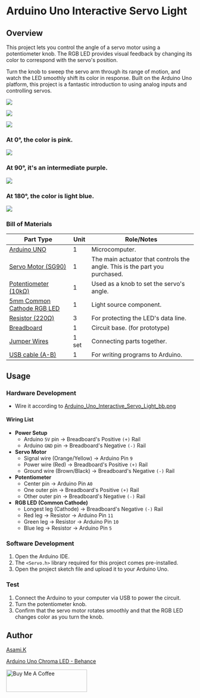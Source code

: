 # Arduino Uno Interactive Servo Light

## Overview

This project lets you control the angle of a servo motor using a potentiometer knob. The RGB LED provides visual feedback by changing its color to correspond with the servo's position.

Turn the knob to sweep the servo arm through its range of motion, and watch the LED smoothly shift its color in response. Built on the Arduino Uno platform, this project is a fantastic introduction to using analog inputs and controlling servos. 


![](https://mir-s3-cdn-cf.behance.net/project_modules/max_1200/6f8129230140209.68712daf1acd3.jpg)

![](https://mir-s3-cdn-cf.behance.net/project_modules/max_1200/47518d230140209.68712daf1e3a0.jpg)

![](https://mir-s3-cdn-cf.behance.net/project_modules/max_1200/81a14e230140209.68712daf1c780.jpg)


### At 0°, the color is pink.

![](https://mir-s3-cdn-cf.behance.net/project_modules/max_1200/cbb114230140209.687134623844c.jpg)


### At 90°, it's an intermediate purple.

![](https://mir-s3-cdn-cf.behance.net/project_modules/max_1200/3c0d8e230140209.687134623897d.jpg)


### At 180°, the color is light blue.

![](https://mir-s3-cdn-cf.behance.net/project_modules/max_1200/14e02c230140209.6871346237c0b.jpg)


### Bill of Materials

| Part Type                                             | Unit  | Role/Notes                                                                 |
| ----------------------------------------------------- | ----- | -------------------------------------------------------------------------- |
| [Arduino UNO](https://amzn.to/44nRXEA)                | 1     | Microcomputer.                                                             |
| [Servo Motor (SG90)](https://amzn.to/3TUevqn)         | 1     | The main actuator that controls the angle. This is the part you purchased. |
| [Potentiometer (10kΩ)](https://amzn.to/4eCRh1R)       | 1     | Used as a knob to set the servo's angle.                                   |
| [5mm Common Cathode RGB LED](https://amzn.to/4lmJuaE) | 1     | Light source component.                                                    |
| [Resistor (220Ω)](https://amzn.to/4kMejW2)            | 3     | For protecting the LED's data line.                                        |
| [Breadboard](https://amzn.to/40bMzlk)                 | 1     | Circuit base. (for prototype)                                              |
| [Jumper Wires](https://amzn.to/45voWYC)               | 1 set | Connecting parts together.                                                 |
| [USB cable (A-B)](https://amzn.to/407P2xg)            | 1     | For writing programs to Arduino.                                           |

## Usage

### Hardware Development

-  Wire it according to [Arduino_Uno_Interactive_Servo_Light_bb.png](https://github.com/asamiile/diy-electronics/blob/main/Arduino_Uno_Interactive_Servo_Light/diagrams/Arduino_Uno_Interactive_Servo_Light_bb.png)


#### Wiring List

- **Power Setup**
  - Arduino `5V` pin → Breadboard's Positive `(+)` Rail
  - Arduino `GND` pin → Breadboard's Negative `(-)` Rail
- **Servo Motor**
  - Signal wire (Orange/Yellow) → Arduino Pin `9`
  - Power wire (Red) → Breadboard's Positive `(+)` Rail
  - Ground wire (Brown/Black) → Breadboard's Negative `(-)` Rail
- **Potentiometer**
  - Center pin → Arduino Pin `A0`
  - One outer pin → Breadboard's Positive `(+)` Rail
  - Other outer pin → Breadboard's Negative `(-)` Rail
- **RGB LED (Common Cathode)**
  - Longest leg (Cathode) → Breadboard's Negative `(-)` Rail
  - Red leg → Resistor → Arduino Pin `11`
  - Green leg → Resistor → Arduino Pin `10`
  - Blue leg → Resistor → Arduino Pin `5`


### Software Development
1. Open the Arduino IDE.
2. The `<Servo.h>` library required for this project comes pre-installed.
3. Open the project sketch file and upload it to your Arduino Uno.


### Test

1. Connect the Arduino to your computer via USB to power the circuit.
2. Turn the potentiometer knob.
3. Confirm that the servo motor rotates smoothly and that the RGB LED changes color as you turn the knob.


## Author

[Asami.K](https://asami.tokyo/)

[Arduino Uno Chroma LED - Behance](https://www.behance.net/gallery/229627251/Arduino-Uno-Chroma-LED)

<a href="https://www.buymeacoffee.com/asamiile" target="_blank"><img src="https://cdn.buymeacoffee.com/buttons/v2/default-yellow.png" alt="Buy Me A Coffee" style="height: 60px !important;width: 217px !important;" ></a>
